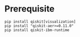# Prerequisite

```
pip install qiskit[visualization]
pip install "qiskit-aer>=0.11.0"
pip install qiskit-ibm-runtime
```
